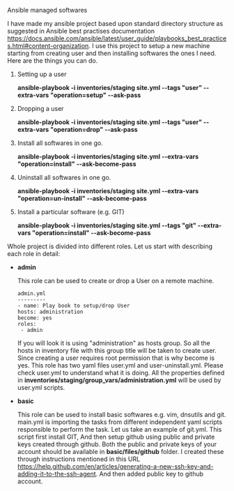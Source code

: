 Ansible managed softwares 

I have made my ansible project based upon standard directory structure as suggested in Ansible best practises documentation https://docs.ansible.com/ansible/latest/user_guide/playbooks_best_practices.html#content-organization. I use this project to setup a new machine starting from creating user and then installing softwares the ones I need. Here are the things you can do.

1. Setting up a user
   
   **ansible-playbook -i inventories/staging site.yml --tags "user" --extra-vars "operation=setup" --ask-pass**
1. Dropping a user
   
   **ansible-playbook -i inventories/staging site.yml --tags "user" --extra-vars "operation=drop" --ask-pass**
1. Install all softwares in one go.
   
   **ansible-playbook -i inventories/staging site.yml --extra-vars "operation=install" --ask-become-pass**
1. Uninstall all softwares in one go.
   
   **ansible-playbook -i inventories/staging site.yml --extra-vars "operation=un-install" --ask-become-pass**
1. Install a particular software (e.g. GIT)
   
   **ansible-playbook -i inventories/staging site.yml --tags "git" --extra-vars "operation=install" --ask-become-pass**

Whole project is divided into different roles. Let us start with describing each role in detail:
* __admin__
  
  This role can be used to create or drop a User on a remote machine.
  ```
  admin.yml
  ---------
  - name: Play book to setup/drop User
  hosts: administration
  become: yes
  roles:
   - admin
  ```
  If you will look it is using "administration" as hosts group. So all the hosts in inventory file with this group title will be  taken to create user. Since creating a user requires root permission that is why become is yes. This role has two yaml files user.yml and user-uninstall.yml. Please check user.yml to understand what it is doing. All the properties defined in __inventories/staging/group_vars/administration.yml__ will be used by user.yml scripts.
  
* __basic__

  This role can be used to install basic softwares e.g. vim, dnsutils and git. main.yml is importing the tasks from different   independent yaml scripts responsible to perform the task.
  Let us take an example of git.yml. This script first install GIT, And then setup github using public and private keys created   through github. Both the public and private keys of your account should be available in __basic/files/github__ folder. I created these through instructions mentioned in this URL https://help.github.com/en/articles/generating-a-new-ssh-key-and-adding-it-to-the-ssh-agent. And then added public key to github account.






  

